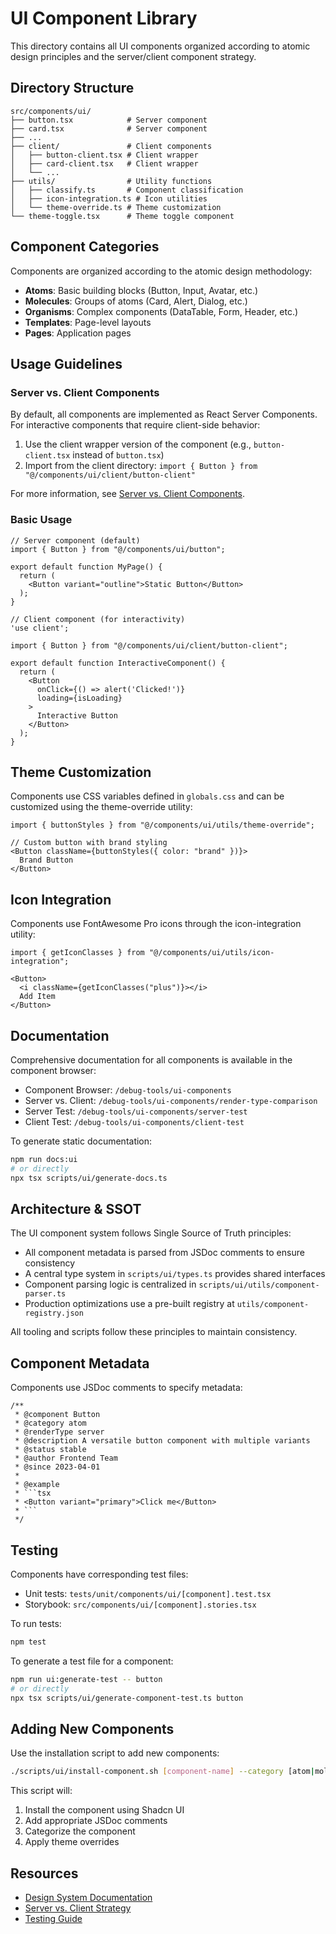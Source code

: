 # UI Component Library

This directory contains all UI components organized according to atomic design principles and the server/client component strategy.

## Directory Structure

```
src/components/ui/
├── button.tsx            # Server component
├── card.tsx              # Server component
├── ...
├── client/               # Client components
│   ├── button-client.tsx # Client wrapper
│   ├── card-client.tsx   # Client wrapper
│   └── ...
├── utils/                # Utility functions
│   ├── classify.ts       # Component classification
│   ├── icon-integration.ts # Icon utilities
│   └── theme-override.ts # Theme customization
└── theme-toggle.tsx      # Theme toggle component
```

## Component Categories

Components are organized according to the atomic design methodology:

- **Atoms**: Basic building blocks (Button, Input, Avatar, etc.)
- **Molecules**: Groups of atoms (Card, Alert, Dialog, etc.)
- **Organisms**: Complex components (DataTable, Form, Header, etc.)
- **Templates**: Page-level layouts
- **Pages**: Application pages

## Usage Guidelines

### Server vs. Client Components

By default, all components are implemented as React Server Components. For interactive components that require client-side behavior:

1. Use the client wrapper version of the component (e.g., `button-client.tsx` instead of `button.tsx`)
2. Import from the client directory: `import { Button } from "@/components/ui/client/button-client"`

For more information, see [Server vs. Client Components](../../../docs/server-client-components.md).

### Basic Usage

```tsx
// Server component (default)
import { Button } from "@/components/ui/button";

export default function MyPage() {
  return (
    <Button variant="outline">Static Button</Button>
  );
}
```

```tsx
// Client component (for interactivity)
'use client';

import { Button } from "@/components/ui/client/button-client";

export default function InteractiveComponent() {
  return (
    <Button 
      onClick={() => alert('Clicked!')}
      loading={isLoading}
    >
      Interactive Button
    </Button>
  );
}
```

## Theme Customization

Components use CSS variables defined in `globals.css` and can be customized using the theme-override utility:

```tsx
import { buttonStyles } from "@/components/ui/utils/theme-override";

// Custom button with brand styling
<Button className={buttonStyles({ color: "brand" })}>
  Brand Button
</Button>
```

## Icon Integration

Components use FontAwesome Pro icons through the icon-integration utility:

```tsx
import { getIconClasses } from "@/components/ui/utils/icon-integration";

<Button>
  <i className={getIconClasses("plus")}></i>
  Add Item
</Button>
```

## Documentation

Comprehensive documentation for all components is available in the component browser:

- Component Browser: `/debug-tools/ui-components`
- Server vs. Client: `/debug-tools/ui-components/render-type-comparison`
- Server Test: `/debug-tools/ui-components/server-test`
- Client Test: `/debug-tools/ui-components/client-test`

To generate static documentation:

```bash
npm run docs:ui
# or directly
npx tsx scripts/ui/generate-docs.ts
```

## Architecture & SSOT

The UI component system follows Single Source of Truth principles:

- All component metadata is parsed from JSDoc comments to ensure consistency
- A central type system in `scripts/ui/types.ts` provides shared interfaces
- Component parsing logic is centralized in `scripts/ui/utils/component-parser.ts`
- Production optimizations use a pre-built registry at `utils/component-registry.json`

All tooling and scripts follow these principles to maintain consistency.

## Component Metadata

Components use JSDoc comments to specify metadata:

```tsx
/**
 * @component Button
 * @category atom
 * @renderType server
 * @description A versatile button component with multiple variants
 * @status stable
 * @author Frontend Team
 * @since 2023-04-01
 * 
 * @example
 * ```tsx
 * <Button variant="primary">Click me</Button>
 * ```
 */
```

## Testing

Components have corresponding test files:

- Unit tests: `tests/unit/components/ui/[component].test.tsx`
- Storybook: `src/components/ui/[component].stories.tsx`

To run tests:

```bash
npm test
```

To generate a test file for a component:

```bash
npm run ui:generate-test -- button
# or directly
npx tsx scripts/ui/generate-component-test.ts button
```

## Adding New Components

Use the installation script to add new components:

```bash
./scripts/ui/install-component.sh [component-name] --category [atom|molecule|organism|template|page]
```

This script will:

1. Install the component using Shadcn UI
2. Add appropriate JSDoc comments
3. Categorize the component
4. Apply theme overrides

## Resources

- [Design System Documentation](../../../docs/)
- [Server vs. Client Strategy](../../../docs/server-client-components.md)
- [Testing Guide](../../../docs/testing.md)
